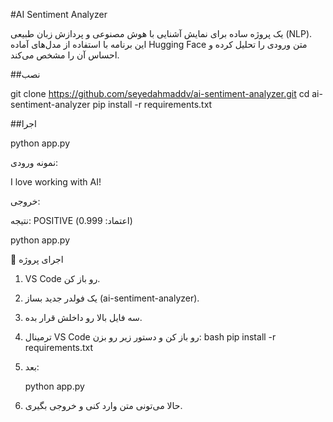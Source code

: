 ﻿#AI Sentiment Analyzer

یک پروژه ساده برای نمایش آشنایی با هوش مصنوعی و پردازش زبان طبیعی (NLP).  
این برنامه با استفاده از مدل‌های آماده Hugging Face متن ورودی را تحلیل کرده و احساس آن را مشخص می‌کند.

##نصب

git clone https://github.com/seyedahmaddv/ai-sentiment-analyzer.git
cd ai-sentiment-analyzer
pip install -r requirements.txt

##اجرا

python app.py


نمونه
ورودی:

I love working with AI!


خروجی:

نتیجه: POSITIVE (اعتماد: 0.999)

python app.py

🚀 اجرای پروژه
1. VS Code رو باز کن.  
2. یک فولدر جدید بساز (ai-sentiment-analyzer).  
3. سه فایل بالا رو داخلش قرار بده.  
4. ترمینال VS Code رو باز کن و دستور زیر رو بزن:
   bash
   pip install -r requirements.txt
   
5. بعد:
   
   python app.py

6. حالا می‌تونی متن وارد کنی و خروجی بگیری.

